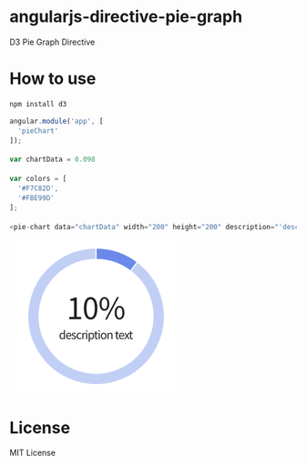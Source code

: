 # angularjs-directive-pie-graph
D3 Pie Graph Directive

# How to use
```npm
npm install d3
```

```javascript
angular.module('app', [
  'pieChart'
]);

var chartData = 0.098

var colors = [
  '#F7C82D',
  '#FBE99D'
];

<pie-chart data="chartData" width="200" height="200" description="'description text'" colors="colors"></pie-chart>
```

![demo.png](/demo.png "demo")

# License
MIT License
